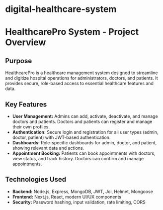# digital-healthcare-system

# HealthcarePro System - Project Overview

## Purpose
HealthcarePro is a healthcare management system designed to streamline and digitize hospital operations for administrators, doctors, and patients. It provides secure, role-based access to essential healthcare features and data.

## Key Features
- **User Management:** Admins can add, activate, deactivate, and manage doctors and patients. Doctors and patients can register and manage their own profiles.
- **Authentication:** Secure login and registration for all user types (admin, doctor, patient) with JWT-based authentication.
- **Dashboards:** Role-specific dashboards for admin, doctor, and patient, showing relevant data and actions.
- **Appointment Booking:** Patients can book appointments with doctors, view status, and track history. Doctors can confirm and manage appointments.

## Technologies Used
- **Backend:** Node.js, Express, MongoDB, JWT, Joi, Helmet, Mongoose
- **Frontend:** Next.js, React, modern UI/UX components
- **Security:** Password hashing, input validation, rate limiting, CORS
